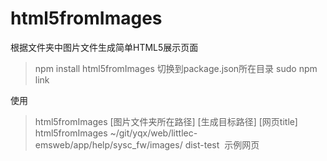 # html5fromImages
根据文件夹中图片文件生成简单HTML5展示页面
> npm install html5fromImages
切换到package.json所在目录
> sudo npm link

使用
> html5fromImages [图片文件夹所在路径] [生成目标路径] [网页title]
> html5fromImages ~/git/yqx/web/littlec-emsweb/app/help/sysc_fw/images/ dist-test  示例网页
